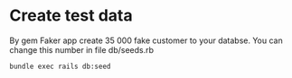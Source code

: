 # Create test data

By gem Faker app create 35 000 fake customer to your databse. You can change this number in file db/seeds.rb

`bundle exec rails db:seed`
